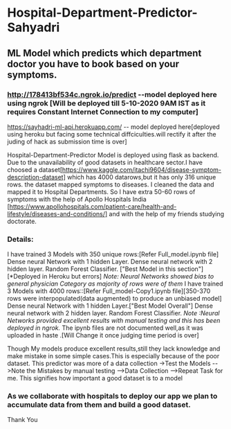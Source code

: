 # Hospital-Department-Predictor-Sahyadri
## ML Model which predicts which department doctor you have to book based on your symptoms.
 
 ### http://178413bf534c.ngrok.io/predict --model deployed here using ngrok     [Will be deployed till 5-10-2020 9AM IST as it requires Constant Internet Connection to my computer]

https://sayhadri-ml-api.herokuapp.com/ -- model deployed here[deployed using heroku but facing some technical diffciculties.will rectify it after the juding of hack as submission time is over]

 
Hospital-Department-Predictor Model is deployed using flask as backend.
Due to the unavailability of good datasets in healthcare sector.I have choosed a dataset[https://www.kaggle.com/itachi9604/disease-symptom-description-dataset] which has  4000 datarows,but it has only 316 unique rows.
the dataset mapped symptoms to diseases. I cleaned the data and mapped it to Hospital Departments.
So I have extra 50-60 rows of symptoms with the help of Apollo Hospitals India [https://www.apollohospitals.com/patient-care/health-and-lifestyle/diseases-and-conditions/] and with the help of my friends studying doctorate.

### Details:

I have trained 3 Models with 350 unique rows:[Refer Full_model.ipynb file]
               Dense neural Network with 1 hidden Layer.
               Dense neural network with 2 hidden layer.
               Random Forest Classifier. ["Best Model in this section"] [*Deployed in Heroku but errors]
       *Note: Neural Networks showed bias to general physician Category as majority of rows were of them*
I have trained 3 Models with 4000  rows::[Refer Full_model-Copy1.ipynb file][350-370 rows were interpopulated(data augmented) to produce an unbiased model]
               Dense neural Network with 1 hidden Layer.["Best Model Overall"]
               Dense neural network with 2 hidden layer.
               Random Forest Classifier.
            *Note :Neural Networks  provided excellent results with manual testing and this has been deployed in ngrok.*
The ipynb files are not documented well,as it was uploaded in haste .[Will Change it once judging time period is over]

Though My models produce excellent results,still they lack knowledge and make mistake in some simple cases.This is especially because of the poor dataset.
This predictor was more of a data collection ->Test the Models -->Note the Mistakes by manual testing -->Data Collection -->Repeat Task for me.
This signifies how important a good dataset is to a model
### As we collaborate with hospitals to deploy our app we plan to accumulate data from them and build a good dataset.



Thank You
